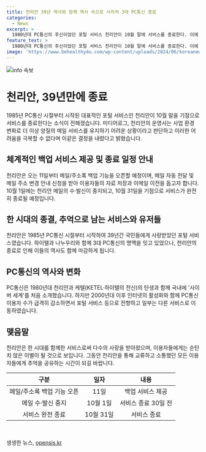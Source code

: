 ```yaml
---
title: 천리안 39년 역사와 함께 역사 속으로 사라져 3대 PC통신 종료
categories:
  - News
excerpt: >
  1980년대 PC통신의 후신이었던 포털 서비스 천리안이 10월 말에 서비스를 종료한다. 이에 따라 사용자들은 11월 1일부터 별도 백업 절차를 거쳐 메일을 이전할 수 있으며, 10월 31일까지 기본료를 무료로 전환하고 다양한 부가 서비스가 중단된다. 1985년부터 이어진 39년의 역사로 사라지게 되며, PC통신의 시대를 끝내는 결정이다.
feature_text: >
  1980년대 PC통신의 후신이었던 포털 서비스 천리안이 10월 말에 서비스를 종료한다. 이에 따라 사용자들은 11월 1일부터 별도 백업 절차를 거쳐 메일을 이전할 수 있으며, 10월 31일까지 기본료를 무료로 전환하고 다양한 부가 서비스가 중단된다. 1985년부터 이어진 39년의 역사로 사라지게 되며, PC통신의 시대를 끝내는 결정이다.
image: 'https://www.behealthy4u.com/wp-content/uploads/2024/06/koreanews.jpg'
---
```


<p><img src="https://www.behealthy4u.com/wp-content/uploads/2024/06/koreanews.jpg" alt="info 속보" /></p>

<h1>천리안, 39년만에 종료</h1>

<p data-ke-size="size16">1985년 PC통신 시절부터 시작된 대표적인 포털 서비스인 천리안이 10월 말을 기점으로 서비스를 종료한다는 소식이 전해졌습니다. 미디어로그, 천리안의 운영사는 사업 환경 변화로 더 이상 양질의 메일 서비스를 유지하기 어려운 상황이라고 판단하고 이러한 어려움을 극복할 수 없다며 이같은 결정을 내렸다고 밝혔습니다.</p>

<h2 data-ke-size="size26">체계적인 백업 서비스 제공 및 종료 일정 안내</h2>

<p data-ke-size="size16">천리안은 오는 11일부터 메일/주소록 백업 기능을 오픈할 예정이며, 메일 자동 전달 및 메일 주소 변경 안내 신청을 받아 이용자들의 자료 저장과 이메일 이전을 돕고자 합니다. 10월 1일에는 천리안 메일의 수·발신이 중지되고, 10월 31일을 기점으로 서비스가 완전히 종료될 예정입니다.</p>

<h2 data-ke-size="size26">한 시대의 종결, 추억으로 남는 서비스와 유저들</h2>

<p data-ke-size="size16">천리안은 1985년 PC통신 시절부터 시작하여 39년간 국민들에게 사랑받았던 포털 서비스였습니다. 하이텔과 나누우리와 함께 3대 PC통신의 명맥을 잇고 있었으나, 천리안의 종료로 인해 이들의 역사도 함께 마감하게 됩니다.</p>

<h2 data-ke-size="size26">PC통신의 역사와 변화</h2>

<p data-ke-size="size16">PC통신은 1980년대 천리안과 케텔(KETEL·하이텔의 전신)의 탄생과 함께 국내에 '사이버 세계'를 처음 소개했습니다. 하지만 2000년대 이후 인터넷의 활성화와 함께 PC통신 이용자 수가 급격히 감소하면서 포털 서비스 등으로 전향하고 일부는 다른 서비스로 이동하였습니다.</p>

<h2 data-ke-size="size26">맺음말</h2>

<p data-ke-size="size16">천리안은 한 시대를 함께한 서비스로써 다수의 사랑을 받아왔으며, 이용자들에게는 순탄치 않은 이별이 될 것으로 보입니다. 그동안 천리안을 통해 교류하고 소통했던 모든 이용자들에게 추억을 공유하는 시간이 되길 바랍니다.</p>

<table>
    <thead>
        <tr>
            <th scope="col" style="text-align: center;">구분</th>
            <th scope="col" style="text-align: center;">일자</th>
            <th scope="col" style="text-align: center;">내용</th>
        </tr>
    </thead>
    <tbody>
        <tr>
            <td style="text-align: center;">메일/주소록 백업 기능 오픈</td>
            <td style="text-align: center;">11일</td>
            <td style="text-align: center;">백업 서비스 제공</td>
        </tr>
        <tr>
            <td style="text-align: center;">메일 수·발신 중지</td>
            <td style="text-align: center;">10월 1일</td>
            <td style="text-align: center;">서비스 종료 30일 전</td>
        </tr>
        <tr>
            <td style="text-align: center;">서비스 완전 종료</td>
            <td style="text-align: center;">10월 31일</td>
            <td style="text-align: center;">서비스 종료</td>
        </tr>
    </tbody>
</table>

<p data-ke-size="size16">&nbsp;</p>
생생한 뉴스, <a href="https://opensis.kr" rel="dofollow">opensis.kr</a>


